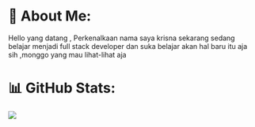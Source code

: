 # 💫 About Me:
Hello yang datang , Perkenalkaan nama saya krisna sekarang sedang belajar menjadi full stack developer dan suka belajar akan hal baru itu aja sih ,monggo yang mau lihat-lihat aja 

# 📊 GitHub Stats:
![](https://github-readme-stats.vercel.app/api/top-langs/?username=emkr-13&theme=dark&hide_border=false&include_all_commits=false&count_private=false&layout=compact)

